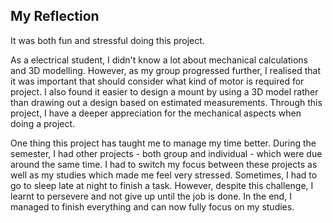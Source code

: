 ## My Reflection

It was both fun and stressful doing this project.

As a electrical student, I didn't know a lot about mechanical calculations and 3D modelling. However, as my group progressed further, I realised that it was important that should consider what kind of motor is required for project. I also found it easier to design a mount by using a 3D model rather than drawing out a design based on estimated measurements. Through this project, I have a deeper appreciation for the mechanical aspects when doing a project.

One thing this project has taught me to manage my time better. During the semester, I had other projects - both group and individual - which were due around the same time. I had to switch my focus between these projects as well as my studies which made me feel very stressed. Sometimes, I had to go to sleep late at night to finish a task. However, despite this challenge, I learnt to persevere and not give up until the job is done. In the end, I managed to finish everything and can now fully focus on my studies.
